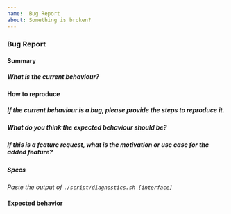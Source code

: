 ```yaml
---
name:  Bug Report
about: Something is broken?
---
```


<!--
Note: All issues will instant closed if the issue template is not complete. Please understand that it is easier for us if you fill out the template to help you faster.

!All text inside \<\!-- \--\> will be hidden from us so please remove the arrows in the statements below.
-->

### Bug Report

#### Summary
<!-- Provide a summary desciribing the problem you are experiencing. -->

##### What is the current behaviour?
<!--fluxion crashes-->

#### How to reproduce

##### If the current behaviour is a bug, please provide the steps to reproduce it.
<!-- A great way to do this is to provide screenshots and commands.* -->

##### What do you think the expected behaviour should be?
<!--What do you think should happen?-->

##### If this is a feature request, what is the motivation or use case for the added feature?

##### Specs
*Paste the output of `./script/diagnostics.sh [interface]`*

#### Expected behavior
<!-- What was the expected (correct) behavior? -->
